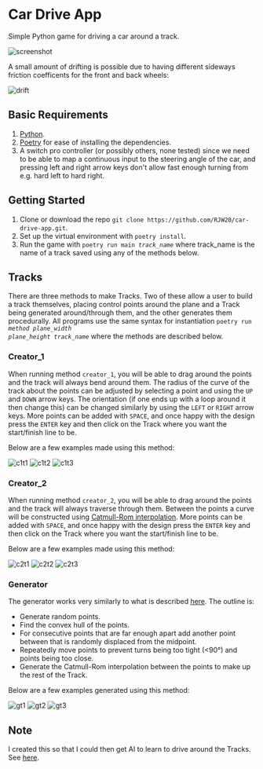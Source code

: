 # Car Drive App
Simple Python game for driving a car around a track.

![screenshot](https://github.com/RJW20/car-drive-app/assets/99192767/6fe5c8a1-d8f0-4067-b743-3173827fc2f8)

A small amount of drifting is possible due to having different sideways friction coefficents for the front and back wheels:

![drift](https://github.com/RJW20/car-drive-app/assets/99192767/3399600c-3f2b-4585-9e61-aadb5f726c37)

## Basic Requirements
1. [Python](https://www.python.org/downloads/).
2. [Poetry](https://python-poetry.org/docs/) for ease of installing the dependencies.
3. A switch pro controller (or possibly others, none tested) since we need to be able to map a continuous input to the steering angle of the car, and pressing left and right arrow keys don't allow fast enough turning from e.g. hard left to hard right.

## Getting Started
1. Clone or download the repo `git clone https://github.com/RJW20/car-drive-app.git`.
2. Set up the virtual environment with `poetry install`.
3. Run the game with <code>poetry run main *track_name*</code> where track_name is the name of a track saved using any of the methods below.

## Tracks
There are three methods to make Tracks. Two of these allow a user to build a track themselves, placing control points around the plane and a Track being generated around/through them, and the other generates them procedurally. All programs use the same syntax for instantiation <code>poetry run *method* *plane_width* *plane_height* *track_name*</code> where the methods are described below.

### Creator_1
When running method `creator_1`, you will be able to drag around the points and the track will always bend around them. The radius of the curve of the track about the points can be adjusted by selecting a point and using the `UP` and `DOWN` arrow keys. The orientation (if one ends up with a loop around it then change this) can be changed similarly by using the `LEFT` or `RIGHT` arrow keys. More points can be added with `SPACE`, and once happy with the design press the `ENTER` key and then click on the Track where you want the start/finish line to be.

Below are a few examples made using this method:

![c1t1](https://github.com/RJW20/car-drive-app/assets/99192767/d3f431f2-2c90-4d83-a6db-1acb131196f8)
![c1t2](https://github.com/RJW20/car-drive-app/assets/99192767/28924922-37ea-4f62-88a3-4764c93960c4)
![c1t3](https://github.com/RJW20/car-drive-app/assets/99192767/24121e95-8154-4273-9fc2-1905ff58ac2e)

### Creator_2
When running method `creator_2`, you will be able to drag around the points and the track will always traverse through them. Between the points a curve will be constructed using [Catmull-Rom interpolation](https://en.wikipedia.org/wiki/Centripetal_Catmull%E2%80%93Rom_spline). More points can be added with `SPACE`, and once happy with the design press the `ENTER` key and then click on the Track where you want the start/finish line to be.

Below are a few examples made using this method:

![c2t1](https://github.com/RJW20/car-drive-app/assets/99192767/e0affaa2-30a1-4642-bc2e-f902f3e678ab)
![c2t2](https://github.com/RJW20/car-drive-app/assets/99192767/e8b982d9-9b76-4e6a-beaa-83f30ecee043)
![c2t3](https://github.com/RJW20/car-drive-app/assets/99192767/4f33c73a-12fa-4c2d-a45a-ad032544996a)

### Generator
The generator works very similarly to what is described [here](https://www.gamedeveloper.com/programming/generating-procedural-racetracks). The outline is:
- Generate random points.
- Find the convex hull of the points.
- For consecutive points that are far enough apart add another point between that is randomly displaced from the midpoint.
- Repeatedly move points to prevent turns being too tight (<90&deg;) and points being too close.
- Generate the Catmull-Rom interpolation between the points to make up the rest of the Track.

Below are a few examples generated using this method:

![gt1](https://github.com/RJW20/car-drive-app/assets/99192767/2d4633ac-1cda-4cfb-9e3a-435c85a6bdff)
![gt2](https://github.com/RJW20/car-drive-app/assets/99192767/d3479227-2818-4e6b-a7ab-0cbe5280d7a4)
![gt3](https://github.com/RJW20/car-drive-app/assets/99192767/107d86ca-f44f-40a2-8de5-116ce205d7ff)

## Note
I created this so that I could then get AI to learn to drive around the Tracks. See [here](https://github.com/RJW20/car-drive-ai-NEAT).
